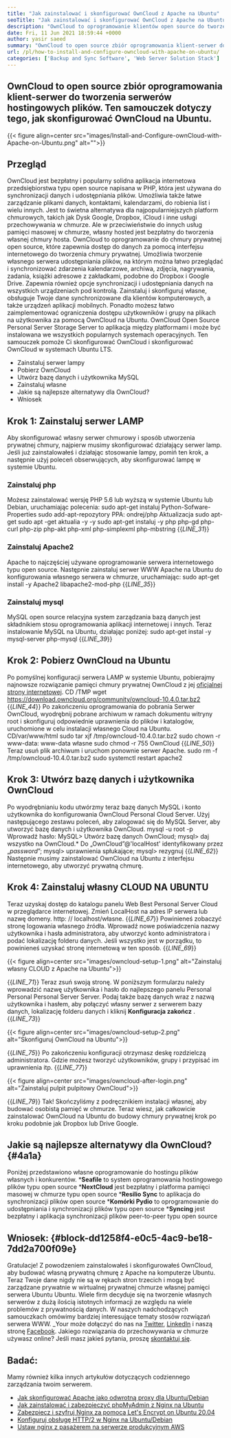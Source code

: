 ```yaml
---
title: "Jak zainstalować i skonfigurować OwnCloud z Apache na Ubuntu" 
seoTitle: "Jak zainstalować i skonfigurować OwnCloud z Apache na Ubuntu" 
description: "OwnCloud to oprogramowanie klientów open source do tworzenia usług hostingowych plików. W tym samouczku dowiemy się, jak instalować i skonfigurować OwnCloud na Ubuntu" 
date: Fri, 11 Jun 2021 18:59:44 +0000
author: yasir saeed
summary: "OwnCloud to open source zbiór oprogramowania klient-serwer do tworzenia serwerów hostingowych plików. Ten samouczek dotyczy tego, jak skonfigurować OwnCloud na Ubuntu." 
url: /pl/how-to-install-and-configure-owncloud-with-apache-on-ubuntu/
categories: ['Backup and Sync Software', 'Web Server Solution Stack']
---
```


## OwnCloud to open source zbiór oprogramowania klient-serwer do tworzenia serwerów hostingowych plików. Ten samouczek dotyczy tego, jak skonfigurować OwnCloud na Ubuntu.

{{< figure align=center src="images/Install-and-Configure-ownCloud-with-Apache-on-Ubuntu.png" alt="">}}


## **Przegląd**
OwnCloud jest bezpłatny i popularny solidna aplikacja internetowa przedsiębiorstwa typu open source napisana w PHP, która jest używana do synchronizacji danych i udostępniania plików. Umożliwia także łatwe zarządzanie plikami danych, kontaktami, kalendarzami, do robienia list i wielu innych. Jest to świetna alternatywa dla najpopularniejszych platform chmurowych, takich jak Dysk Google, Dropbox, iCloud i inne usługi przechowywania w chmurze. Ale w przeciwieństwie do innych usług pamięci masowej w chmurze, własny hosted jest bezpłatny do tworzenia własnej chmury hosta.
OwnCloud to oprogramowanie do chmury prywatnej open source, które zapewnia dostęp do danych za pomocą interfejsu internetowego do tworzenia chmury prywatnej. Umożliwia tworzenie własnego serwera udostępniania plików, na którym można łatwo przeglądać i synchronizować zdarzenia kalendarzowe, archiwa, zdjęcia, nagrywania, zadania, książki adresowe z zakładkami, podobne do Dropbox i Google Drive. Zapewnia również opcje synchronizacji i udostępniania danych na wszystkich urządzeniach pod kontrolą. Zainstaluj i skonfiguruj własne, obsługuje Twoje dane synchronizowane dla klientów komputerowych, a także urządzeń aplikacji mobilnych. Ponadto możesz łatwo zaimplementować ograniczenia dostępu użytkowników i grupy na plikach na użytkownika za pomocą OwnCloud na Ubuntu. OwnCloud Open Source Personal Server Storage Server to aplikacja między platformami i może być instalowana we wszystkich popularnych systemach operacyjnych.
Ten samouczek pomoże Ci skonfigurować OwnCloud i skonfigurować OwnCloud w systemach Ubuntu LTS.
  * Zainstaluj serwer lampy
  * Pobierz OwnCloud
  * Utwórz bazę danych i użytkownika MySQL
  * Zainstaluj własne
  * Jakie są najlepsze alternatywy dla OwnCloud?
  * Wniosek

## Krok 1: Zainstaluj serwer LAMP
Aby skonfigurować własny serwer chmurowy i sposób utworzenia prywatnej chmury, najpierw musimy skonfigurować działający serwer lamp. Jeśli już zainstalowałeś i działając stosowanie lampy, pomiń ten krok, a następnie użyj poleceń obserwujących, aby skonfigurować lampę w systemie Ubuntu.

### Zainstaluj php
Możesz zainstalować wersję PHP 5.6 lub wyższą w systemie Ubuntu lub Debian, uruchamiając polecenia:
sudo apt-get instaluj Python-Sofware-Properties
sudo add-apt-repozytory PPA: ondrej/php
Aktualizacja sudo apt-get
sudo apt -get aktualia -y -y
sudo apt-get instaluj -y php php-gd php-curl php-zip php-akt php-xml php-simplexml php-mbstring
{{_LINE_31_}}

### Zainstaluj Apache2
Apache to najczęściej używane oprogramowanie serwera internetowego typu open source. Następnie zainstaluj serwer WWW Apache na Ubuntu do konfigurowania własnego serwera w chmurze, uruchamiając:
sudo apt-get install -y Apache2 libapache2-mod-php
{{_LINE_35_}}

### Zainstaluj mysql
MySQL open source relacyjna system zarządzania bazą danych jest składnikiem stosu oprogramowania aplikacji internetowej i innych. Teraz instalowanie MySQL na Ubuntu, działając poniżej:
sudo apt-get instal -y mysql-server php-mysql
{{_LINE_39_}}

## Krok 2: Pobierz OwnCloud na Ubuntu
Po pomyślnej konfiguracji serwera LAMP w systemie Ubuntu, pobierajmy najnowsze rozwiązanie pamięci chmury prywatnej OwnCloud z jej [oficjalnej strony internetowej][1].
CD /TMP
wget https://download.owncloud.org/community/owncloud-10.4.0.tar.bz2
{{_LINE_44_}}
Po zakończeniu oprogramowania do pobrania Serwer OwnCloud, wyodrębnij pobrane archiwum w ramach dokumentu witryny root i skonfiguruj odpowiednie uprawnienia do plików i katalogów, uruchomione w celu instalacji własnego Cloud na Ubuntu.
CD/var/www/html
sudo tar xjf /tmp/owncloud-10.4.0.tar.bz2
sudo chown -r www-data: www-data własne
sudo chmod -r 755 OwnCloud
{{_LINE_50_}}
Teraz usuń plik archiwum i uruchom ponownie serwer Apache.
sudo rm -f /tmp/owncloud-10.4.0.tar.bz2
sudo systemctl restart apache2

## Krok 3: Utwórz bazę danych i użytkownika OwnCloud
Po wyodrębnianiu kodu utwórzmy teraz bazę danych MySQL i konto użytkownika do konfigurowania OwnCloud Personal Cloud Server. Użyj następującego zestawu poleceń, aby zalogować się do MySQL Server, aby utworzyć bazę danych i użytkownika OwnCloud.
mysql -u root -p
Wprowadź hasło:
MySQL> Utwórz bazę danych OwnCloud;
mysql> daj wszystko na OwnCloud.* Do „OwnCloud”@'localHost' identyfikowany przez „_password_”;
mysql> uprawnienia spłukające;
mysql> rezygnuj
{{_LINE_62_}}
Następnie musimy zainstalować OwnCloud na Ubuntu z interfejsu internetowego, aby utworzyć prywatną chmurę.

## Krok 4: Zainstaluj własny CLOUD NA UBUNTU
Teraz uzyskaj dostęp do katalogu panelu Web Best Personal Server Cloud w przeglądarce internetowej. Zmień LocalHost na adres IP serwera lub nazwę domeny.
http: // localhost/własne.
{{_LINE_67_}}
Powinieneś zobaczyć stronę logowania własnego źródła. Wprowadź nowe poświadczenia nazwy użytkownika i hasła administratora, aby utworzyć konto administratora i podać lokalizację folderu danych. Jeśli wszystko jest w porządku, to powinieneś uzyskać stronę internetową w ten sposób.
{{_LINE_69_}}

{{< figure align=center src="images/owncloud-setup-1.png" alt="Zainstaluj własny CLOUD z Apache na Ubuntu">}}

{{_LINE_71_}}
Teraz zsuń swoją stronę. W poniższym formularzu należy wprowadzić nazwę użytkownika i hasło do najlepszego panelu Personal Personal Personal Server Server. Podaj także bazę danych wraz z nazwą użytkownika i hasłem, aby połączyć własny serwer z serwerem bazy danych, lokalizację folderu danych i kliknij **Konfiguracja zakończ** .
{{_LINE_73_}}

{{< figure align=center src="images/owncloud-setup-2.png" alt="Skonfiguruj OwnCloud na Ubuntu">}}

{{_LINE_75_}}
Po zakończeniu konfiguracji otrzymasz deskę rozdzielczą administratora. Gdzie możesz tworzyć użytkowników, grupy i przypisać im uprawnienia itp.
{{_LINE_77_}}

{{< figure align=center src="images/owncloud-after-login.png" alt="Zainstaluj pulpit pulpitowy OwnCloud">}}

{{_LINE_79_}}
Tak! Skończyliśmy z podręcznikiem instalacji własnej, aby budować osobistą pamięć w chmurze. Teraz wiesz, jak całkowicie zainstalować OwnCloud na Ubuntu do budowy chmury prywatnej krok po kroku podobnie jak Dropbox lub Drive Google.

## **Jakie są najlepsze alternatywy dla OwnCloud?**    {#4a1a}
Poniżej przedstawiono własne oprogramowanie do hostingu plików własnych i konkurentów.
  ***Seafile**  to system oprogramowania hostingowego plików typu open source
  ***NextCloud**  jest bezpłatny i platforma pamięci masowej w chmurze typu open source
  ***Resilio Sync**  to aplikacja do synchronizacji plików open source
  ***Komórki Pydio**  to oprogramowanie do udostępniania i synchronizacji plików typu open source
  ***Syncing**  jest bezpłatny i aplikacja synchronizacji plików peer-to-peer typu open source

## **Wniosek:**    {#block-dd1258f4-e0c5-4ac9-be18-7dd2a700f09e}
Gratulacje! Z powodzeniem zainstalowałeś i skonfigurowałeś OwnCloud, aby budować własną prywatną chmurę z Apache na komputerze Ubuntu. Teraz Twoje dane nigdy nie są w rękach stron trzecich i mogą być zarządzane prywatnie w wirtualnej prywatnej chmurze własnej pamięci serwera Ubuntu Ubuntu. Wiele firm decyduje się na tworzenie własnych serwerów z dużą ilością istotnych informacji ze względu na wiele problemów z prywatnością danych. W naszych nadchodzących samouczkach omówimy bardziej interesujące tematy stosów rozwiązań serwera WWW.
_Your może dołączyć do nas na [Twitter][2], [LinkedIn][3] i naszą stronę [Facebook][4]. Jakiego rozwiązania do przechowywania w chmurze używasz online? Jeśli masz jakieś pytania, proszę [skontaktuj się][5].

## Badać:
Mamy również kilka innych artykułów dotyczących codziennego zarządzania twoim serwerem.
  * [Jak skonfigurować Apache jako odwrotną proxy dla Ubuntu/Debian][6]
  * [Jak zainstalować i zabezpieczyć phpMyAdmin z Nginx na Ubuntu][7]
  * [Zabezpiecz i szyfruj Nginx za pomocą Let's Encrypt on Ubuntu 20.04][8]
  * [Konfiguruj obsługę HTTP/2 w Nginx na Ubuntu/Debian][9]
  * [Ustaw nginx z pasażerem na serwerze produkcyjnym AWS][10]

  
[1]: https://owncloud.org/install/
[2]: https://twitter.com/containerize_co
[3]: https://www.linkedin.com/company/containerize/
[4]: http://facebook.com/containerize
[5]: mailto:yasir.saeed@aspose.com
[6]: https://blog.containerize.com/web-server-solution-stack/how-to-configure-apache-as-a-reverse-proxy-for-ubuntudebian/
[7]: https://blog.containerize.com/web-server-solution-stack/how-to-install-and-secure-phpmyadmin-with-nginx-on-ubuntu/
[8]: https://blog.containerize.com/web-server-solution-stack/how-to-secure-nginx-with-letsencrypt-on-ubuntu-20-04/
[9]: https://blog.containerize.com/web-server-solution-stack/how-to-configure-http2-support-in-nginx-on-ubuntudebian/
[10]: https://blog.containerize.com/web-server-solution-stack/how-to-setup-nginx-with-passenger-on-aws-production-server/
